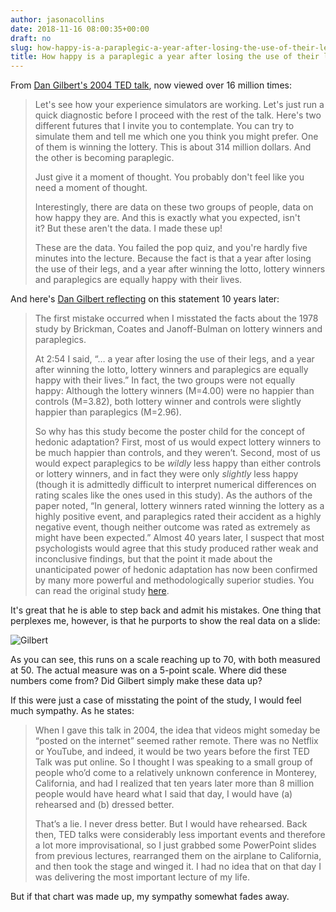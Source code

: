 ```yaml
---
author: jasonacollins
date: 2018-11-16 08:00:35+00:00
draft: no
slug: how-happy-is-a-paraplegic-a-year-after-losing-the-use-of-their-legs
title: How happy is a paraplegic a year after losing the use of their legs?
---
```


From [Dan Gilbert's 2004 TED talk](https://www.ted.com/talks/dan_gilbert_asks_why_are_we_happy), now viewed over 16 million times:

>Let's see how your experience simulators are working. Let's just run a quick diagnostic before I proceed with the rest of the talk. Here's two different futures that I invite you to contemplate. You can try to simulate them and tell me which one you think you might prefer. One of them is winning the lottery. This is about 314 million dollars. And the other is becoming paraplegic.
>
> Just give it a moment of thought. You probably don't feel like you need a moment of thought.  
>
>Interestingly, there are data on these two groups of people, data on how happy they are. And this is exactly what you expected, isn't it? But these aren't the data. I made these up!  
>  
>These are the data. You failed the pop quiz, and you're hardly five minutes into the lecture. Because the fact is that a year after losing the use of their legs, and a year after winning the lotto, lottery winners and paraplegics are equally happy with their lives.

And here's [Dan Gilbert reflecting](https://blog.ted.com/ten-years-later-dan-gilbert-on-life-after-the-surprising-science-of-happiness/) on this statement 10 years later:

>The first mistake occurred when I misstated the facts about the 1978 study by Brickman, Coates and Janoff-Bulman on lottery winners and paraplegics.
>
> At 2:54 I said, “… a year after losing the use of their legs, and a year after winning the lotto, lottery winners and paraplegics are equally happy with their lives.” In fact, the two groups were not equally happy: Although the lottery winners (M=4.00) were no happier than controls (M=3.82), both lottery winner and controls were slightly happier than paraplegics (M=2.96).
>
> So why has this study become the poster child for the concept of hedonic adaptation? First, most of us would expect lottery winners to be much happier than controls, and they weren’t. Second, most of us would expect paraplegics to be _wildly_ less happy than either controls or lottery winners, and in fact they were only _slightly_ less happy (though it is admittedly difficult to interpret numerical differences on rating scales like the ones used in this study). As the authors of the paper noted, “In general, lottery winners rated winning the lottery as a highly positive event, and paraplegics rated their accident as a highly negative event, though neither outcome was rated as extremely as might have been expected.” Almost 40 years later, I suspect that most psychologists would agree that this study produced rather weak and inconclusive findings, but that the point it made about the unanticipated power of hedonic adaptation has now been confirmed by many more powerful and methodologically superior studies. You can read the original study [here](http://psycnet.apa.org/journals/psp/36/8/917/).

It's great that he is able to step back and admit his mistakes. One thing that perplexes me, however, is that he purports to show the real data on a slide:

![Gilbert](/img/gilbert.jpg) 

As you can see, this runs on a scale reaching up to 70, with both measured at 50. The actual measure was on a 5-point scale. Where did these numbers come from? Did Gilbert simply make these data up?

If this were just a case of misstating the point of the study, I would feel much sympathy. As he states:

>When I gave this talk in 2004, the idea that videos might someday be “posted on the internet” seemed rather remote. There was no Netflix or YouTube, and indeed, it would be two years before the first TED Talk was put online. So I thought I was speaking to a small group of people who’d come to a relatively unknown conference in Monterey, California, and had I realized that ten years later more than 8 million people would have heard what I said that day, I would have (a) rehearsed and (b) dressed better.
>
> That’s a lie. I never dress better. But I would have rehearsed. Back then, TED talks were considerably less important events and therefore a lot more improvisational, so I just grabbed some PowerPoint slides from previous lectures, rearranged them on the airplane to California, and then took the stage and winged it. I had no idea that on that day I was delivering the most important lecture of my life.

But if that chart was made up, my sympathy somewhat fades away.

